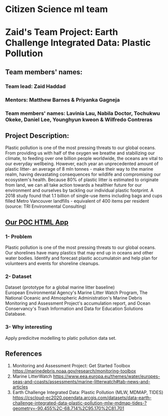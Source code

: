 # Citizen Science ml team
# Zaid's Team Project: Earth Challenge Integrated Data: Plastic Pollution

## Team members' names: 
### Team lead: Zaid Haddad
### Mentors: Matthew Barnes & Priyanka Gagneja
### Team members' names: Lavinia Lau, Nabila Doctor, Tochukwu Okeke, Daniel Lee, Younghyun kweon & Wilfredo Contreras

## Project Description: 

Plastic pollution is one of the most pressing threats to our global oceans. From providing us with half of the oxygen we breathe and stabilizing our climate, to feeding over one billion people worldwide, the oceans are vital to our everyday wellbeing.  However, each year an unprecedented amount of plastic litter- an average of 8 mln tonnes - make their way to the marine realm, having devastating consequences for wildlife and compromising our ecosystem's health. Because 80% of plastic litter is estimated to originate from land, we can all take action towards a healthier future for our environment and ourselves by tackling our individual plastic footprint. A 2018 study found that 1.1 billion of single-use items including bags and cups filled Metro Vancouver landfills - equivalent of 400 items per resident (source: TRI Environmental Consulting)

## <a href="viz/leaflet_lavinia.html" title="Our POC HTML App"> Our POC HTML App </a>

### 1- Problem    
Plastic pollution is one of the most pressing threats to our global oceans. Our shorelines have many plastics that may end up in oceans and other water bodies. 
Identify and forecast plastic accumulatoin and help plan for volunteers and events for shoreline cleanups.     
      
### 2- Dataset     
Dataset (prototype for a global marine litter baseline)        
European Environmental Agency's Marine Litter Watch Program, The National Oceanic and Atmospheric Administration's Marine Debris Monitoring and Assessment Project's accumulation report, and Ocean Conservancy's Trash Information and Data for Education Solutions Database.         

    
### 3- Why interesting     
Apply predicitve modelling to platic pollution data set.      
   

## References

1. Monitoring and Assessment Project: Get Started Toolbox  https://marinedebris.noaa.gov/research/monitoring-toolbox
2. Marine LitterWatch   https://www.eea.europa.eu/themes/water/europes-seas-and-coasts/assessments/marine-litterwatch#tab-news-and-articles        
3. Earth Challenge Integrated Data: Plastic Pollution (MLW, MDMAP, TIDES)     https://cscloud-ec2020.opendata.arcgis.com/datasets/data-earth-challenge-integrated-data-plastic-pollution-mlw-mdmap-tides-?geometry=-90.455%2C-68.714%2C95.170%2C81.701     


